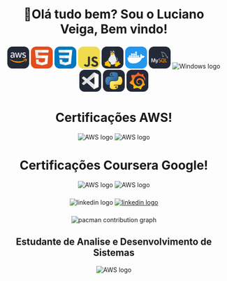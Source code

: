 <h1 align="center">👋Olá tudo bem? Sou o Luciano Veiga, Bem vindo!</h1>

###

<div align="center">
  <img src="https://github.com/tandpfun/skill-icons/blob/main/icons/AWS-Dark.svg" height="50" alt="AWS logo"  />
  <img src="https://github.com/tandpfun/skill-icons/blob/main/icons/HTML.svg" height="50" alt="HTML logo"  />
  <img src="https://github.com/tandpfun/skill-icons/blob/main/icons/CSS.svg" height="50" alt="CSS logo"  />
  <img src="https://github.com/tandpfun/skill-icons/blob/main/icons/JavaScript.svg" height="50" alt="JS logo"  />
  <img src="https://github.com/tandpfun/skill-icons/blob/main/icons/Linux-Dark.svg" height="50" alt="Linux logo"  />
  <img src="https://github.com/tandpfun/skill-icons/blob/main/icons/Docker.svg" height="50" alt="Docker logo"  />
  <img src="https://github.com/tandpfun/skill-icons/blob/main/icons/MySQL-Dark.svg" height="50" alt="SQL logo"  />
  <img src="https://github.com/tandpfun/skill-icons/blob/main/icons/Windows-Dark.svg" height="50" alt="Windows logo"  />
   <img src="https://github.com/tandpfun/skill-icons/blob/main/icons/VSCode-Dark.svg" height="50" alt="Windows logo"  />
   <img src="https://github.com/tandpfun/skill-icons/blob/main/icons/Python-Dark.svg" height="50" alt="Windows logo"  />
   <img src="https://github.com/tandpfun/skill-icons/blob/main/icons/Grafana-Dark.svg" height="50" alt="Windows logo"  />

  
  

  ###
<h1 align="center"> Certificações AWS!</h1>

<div align="center">
  <img src="https://images.credly.com/size/340x340/images/00634f82-b07f-4bbd-a6bb-53de397fc3a6/image.png" height="100" alt="AWS logo"  />
    <img src="https://images.credly.com/size/340x340/images/0e284c3f-5164-4b21-8660-0d84737941bc/image.png" height="100" alt="AWS logo"  />


###
    
<h1 align="center"> Certificações Coursera Google!</h1>

<div align="center">
  <img src="https://images.credly.com/size/680x680/images/ea3eec65-ddad-4242-9c59-1defac0fa2d9/image.png" height="120" alt="AWS logo"  />
   <img src="https://images.credly.com/images/975f4562-83b7-4652-9cd8-4490a68441be/image.png" height="120" alt="AWS logo"  />
   

###
  <img src="https://github.com/luciano-veiga/developer_100days/blob/main/1749601516959.jfif" height="650" alt="linkedin logo"  />
  <a href="https://www.linkedin.com/in/lucianoveiga-ti/" target="_blank">
  <img src="https://img.shields.io/static/v1?message=LinkedIn&logo=linkedin&label=&color=0077B5&logoColor=white&labelColor=&style=for-the-badge" height="25" alt="linkedin logo" />
</a>


###


###

<picture>
  <source media="(prefers-color-scheme: dark)" srcset="https://profile-readme-generator.com/assets/pacman.svg">
  <source media="(prefers-color-scheme: light)" srcset="https://raw.githubusercontent.com/maurodesouza/maurodesouza/output/pacman-contribution-graph.svg">
  <img alt="pacman contribution graph" src="https://raw.githubusercontent.com/maurodesouza/maurodesouza/output/pacman-contribution-graph.svg">
</picture>

###
<h2 align="center"> Estudante de Analise e Desenvolvimento de Sistemas</h2>

  <img src="https://blogger.googleusercontent.com/img/b/R29vZ2xl/AVvXsEi-ByhctfLBdCVJyO5eIv2z1ArD1mnjT53iWibpRNpbs2Ycw3fY2Y57yw3PsGejTh1zkBduAxl4_245AQSG-gycutZZCWoiKjusTGxEhIXI7v0Y1RmH9_DbyJonspgslR00JnAOtCwZgUc/s1600/anc3a1lise-e-desenvolvimento-de-sistemas.jpg" height="400" alt="AWS logo"  />
